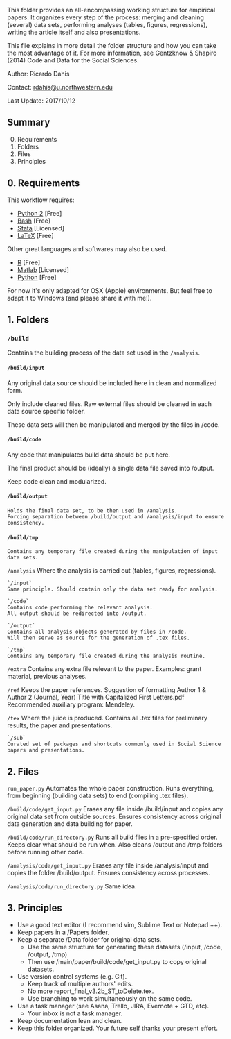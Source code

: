 
This folder provides an all-encompassing working structure for empirical papers. It organizes every step of the process: merging and cleaning (several) data sets, performing analyses (tables, figures, regressions), writing the article itself and also presentations.

This file explains in more detail the folder structure and how you can take the most advantage of it. For more information, see Gentzknow & Shapiro (2014) Code and Data for the Social Sciences.

Author: Ricardo Dahis

Contact: rdahis@u.northwestern.edu

Last Update: 2017/10/12


## Summary
0. Requirements
1. Folders
2. Files
3. Principles




## 0. Requirements

This workflow requires:
- [Python 2](www.python.org) [Free] 
- [Bash](www.gnu.org/software/bash/) [Free]
- [Stata](www.stata.com) [Licensed]
- [LaTeX](www.latex-project.org) [Free]

Other great languages and softwares may also be used.
- [R](www.r-project.org) [Free]
- [Matlab](www.mathworks.com/products/matlab) [Licensed]
- [Python](www.python.org) [Free]

For now it's only adapted for OSX (Apple) environments. But feel free to adapt it to Windows (and please share it with me!).




## 1. Folders

### `/build`

Contains the building process of the data set used in the `/analysis`.

#### `/build/input`
	
Any original data source should be included here in clean and normalized form.

Only include cleaned files. Raw external files should be cleaned in each data source specific folder.

These data sets will then be manipulated and merged by the files in /code.
	
#### `/build/code`
	
Any code that manipulates build data should be put here.

The final product should be (ideally) a single data file saved into /output.

Keep code clean and modularized.
	
#### `/build/output`
	
	Holds the final data set, to be then used in /analysis.
	Forcing separation between /build/output and /analysis/input to ensure consistency.
	
#### `/build/tmp`
	
	Contains any temporary file created during the manipulation of input data sets.

`/analysis`
	Where the analysis is carried out (tables, figures, regressions).

	`/input`
	Same principle. Should contain only the data set ready for analysis.

	`/code`
	Contains code performing the relevant analysis.
	All output should be redirected into /output.

	`/output`
	Contains all analysis objects generated by files in /code.
	Will then serve as source for the generation of .tex files.

	`/tmp`
	Contains any temporary file created during the analysis routine.

`/extra`
	Contains any extra file relevant to the paper.
	Examples: grant material, previous analyses.

`/ref`
	Keeps the paper references.
	Suggestion of formatting
		Author 1 & Author 2 (Journal, Year) Title with Capitalized First Letters.pdf
	Recommended auxiliary program: Mendeley.

`/tex`
	Where the juice is produced.
	Contains all .tex files for preliminary results, the paper and presentations.

	`/sub`
	Curated set of packages and shortcuts commonly used in Social Science papers and presentations.





## 2. Files

`run_paper.py`
	Automates the whole paper construction.
	Runs everything, from beginning (building data sets) to end (compiling .tex files).

`/build/code/get_input.py`
	Erases any file inside /build/input and copies any original data set from outside sources.
	Ensures consistency across original data generation and data building for paper.

`/build/code/run_directory.py`
	Runs all build files in a pre-specified order.
	Keeps clear what should be run when.
	Also cleans /output and /tmp folders before running other code.

`/analysis/code/get_input.py`
	Erases any file inside /analysis/input and copies the folder /build/output.
	Ensures consistency across processes.

`/analysis/code/run_directory.py`
	Same idea.





## 3. Principles

- Use a good text editor (I recommend vim, Sublime Text or Notepad ++).
- Keep papers in a /Papers folder.
- Keep a separate /Data folder for original data sets.
	- Use the same structure for generating these datasets (/input, /code, /output, /tmp)
	- Then use /main/paper/build/code/get_input.py to copy original datasets.
- Use version control systems (e.g. Git).
	- Keep track of multiple authors' edits.
	- No more report_final_v3.2b_ST_toDelete.tex.
	- Use branching to work simultaneously on the same code.
- Use a task manager (see Asana, Trello, JIRA, Evernote + GTD, etc).
	- Your inbox is not a task manager.
- Keep documentation lean and clean.
- Keep this folder organized. Your future self thanks your present effort.


